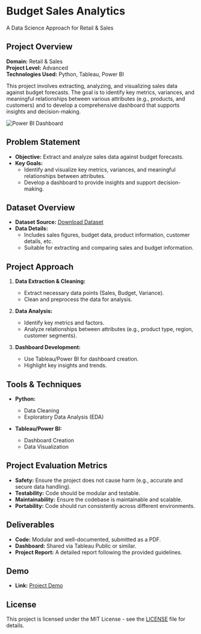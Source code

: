 # Budget Sales Analytics

A Data Science Approach for Retail & Sales

## Project Overview

**Domain:** Retail & Sales  
**Project Level:** Advanced  
**Technologies Used:** Python, Tableau, Power BI

This project involves extracting, analyzing, and visualizing sales data against budget forecasts. The goal is to identify key metrics, variances, and meaningful relationships between various attributes (e.g., products, and customers) and to develop a comprehensive dashboard that supports insights and decision-making.

![Power BI Dashboard](https://github.com/tanayaharley/Budget-Sales-Analytics/issues/1#issue-2495321171)

## Problem Statement

- **Objective:** Extract and analyze sales data against budget forecasts.
- **Key Goals:**
  - Identify and visualize key metrics, variances, and meaningful relationships between attributes.
  - Develop a dashboard to provide insights and support decision-making.

## Dataset Overview

- **Dataset Source:** [Download Dataset](https://drive.google.com/file/d/1-frhqjoqohwOIO1zPxtuffqSmVF5LFYp/view?usp=share_link)
- **Data Details:**
  - Includes sales figures, budget data, product information, customer details, etc.
  - Suitable for extracting and comparing sales and budget information.

## Project Approach

1. **Data Extraction & Cleaning:**
   - Extract necessary data points (Sales, Budget, Variance).
   - Clean and preprocess the data for analysis.

2. **Data Analysis:**
   - Identify key metrics and factors.
   - Analyze relationships between attributes (e.g., product type, region, customer segments).

3. **Dashboard Development:**
   - Use Tableau/Power BI for dashboard creation.
   - Highlight key insights and trends.

## Tools & Techniques

- **Python:**
  - Data Cleaning
  - Exploratory Data Analysis (EDA)
  
- **Tableau/Power BI:**
  - Dashboard Creation
  - Data Visualization

## Project Evaluation Metrics

- **Safety:** Ensure the project does not cause harm (e.g., accurate and secure data handling).
- **Testability:** Code should be modular and testable.
- **Maintainability:** Ensure the codebase is maintainable and scalable.
- **Portability:** Code should run consistently across different environments.

## Deliverables

- **Code:** Modular and well-documented, submitted as a PDF.
- **Dashboard:** Shared via Tableau Public or similar.
- **Project Report:** A detailed report following the provided guidelines.

## Demo

- **Link:** [Project Demo](https://docs.google.com/presentation/d/1qkgx71My_xS23SydFeLnlhivCZnyRTELbqHOxf9hd9I/pub?start=true&loop=true&delayms=3000)

## License

This project is licensed under the MIT License - see the [LICENSE](LICENSE) file for details.
